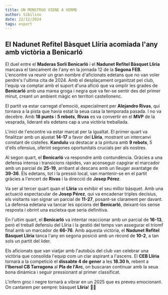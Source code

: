 ```yaml
---
title: UN MONSTRUO VIENE A VERME
author: Sibilino
date: 22/12/2024
tags: esport
---
```

## El Nadunet Refitel Bàsquet Llíria acomiada l'any amb victòria a Benicarló

El duel entre el **Maderas Sorlí Benicarló** i el **Nadunet Refitel Bàsquet Llíria** marcava el tancament de l'any en la jornada 12 de la **Segona FEB**. L'encontre va reunir un gran nombre d'aficionats edetans que no van voler perdre's l'ultima cita de 2024. Amb el desplaçament organitzat pel club, l'equip va comptar amb el suport d'una afició que va omplir les grades de **Benicarló** amb una marea groga i negra que va fer-se sentir des del primer minut, creant un ambient màgic en territori castellonenc.

El partit va estar carregat d'emoció, especialment per **Alejandro Rivas**, qui tornava a la pista que havia estat la seua casa la temporada pasada. I no va decebre. Amb **18 punts** i **5 rebots**, **Rivas** es va convertir en el **MVP** de la vesprada, liderant els edetans cap a una victòria treballada.

L'inici de l'encontre va estar marcat per la igualtat. El primer quart va finalitzar amb un ajustat **14-17** a favor del **Llíria**, mostrant un intercanvi constant de cistelles. **Kandulu** va destacar a la pintura amb **9 rebots**, 5 d'ells ofensius, oferint segones oportunitats crucials per als nostres.

Al segon quart, el **Benicarló** va respondre amb contundència. Gràcies a una defensa intensa i transicions ràpides, van aconseguir capgirar el marcador amb un parcial de **25-19**, arribant al descans amb un lleuger avantatge de **39-36**. Els edetans, tot i la pressió local, van mantenir-se en el partit gràcies a l'encert de **Rivas** i la direcció de **Josep Pérez**.

Va ser al tercer quart quan el **Llíria** va exhibir el seu millor bàsquet. Amb una actuació espectacular de **Josep Pérez**, qui va encadenar triples decisius, els visitants van signar un parcial de **11-27**, posant-se clarament per davant. La defensa edetana va tancar les opcions del **Benicarló**, deixant-los sense resposta i obrint una escletxa que seria definitiva.

En l'ultim quart, el **Benicarló** va intentar reaccionar amb un parcial de **16-13**, però el treball defensiu del Llíria i la gestió del temps van assegurar el triomf final amb un marcador de **66-76**. Amb aquesta victòria, el **Nadunet Refitel Bàsquet Llíria** tanca l'any en segona posició amb un rècord de **10-2**, a tan sols un partit del lider.

Els aficionats que van viatjar amb l'autobús del club van celebrar una victòria que consolida l'equip com un clar aspirant a l'ascens. El **CEB Llíria** tornarà a la competició el **dissabte 4 de gener** a les **18.30 h**, rebent a **l'Ibersol CB Tarragona** al **Pla de l'Arc**, on buscaran continuar amb la seua bona dinàmica i seguir pressionant al primer classificat.

L'infern groc i negre tornarà a vibrar en un 2025 que es preveu emocionant. On cantarem per sempre: bàsquet **Llíria**! 💛🖤

